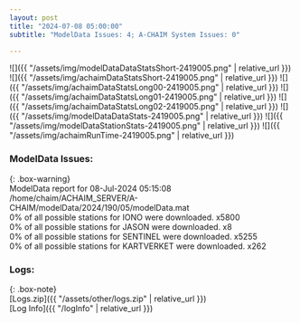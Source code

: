 ```yaml
---
layout: post
title: "2024-07-08 05:00:00"
subtitle: "ModelData Issues: 4; A-CHAIM System Issues: 0"

---
```


![]({{ "/assets/img/modelDataDataStatsShort-2419005.png" | relative_url }})
![]({{ "/assets/img/achaimDataStatsShort-2419005.png" | relative_url }})
![]({{ "/assets/img/achaimDataStatsLong00-2419005.png" | relative_url }})
![]({{ "/assets/img/achaimDataStatsLong01-2419005.png" | relative_url }})
![]({{ "/assets/img/achaimDataStatsLong02-2419005.png" | relative_url }})
![]({{ "/assets/img/modelDataDataStats-2419005.png" | relative_url }})
![]({{ "/assets/img/modelDataStationStats-2419005.png" | relative_url }})
![]({{ "/assets/img/achaimRunTime-2419005.png" | relative_url }})


### ModelData Issues:  
  
{: .box-warning}  
 ModelData report for 08-Jul-2024 05:15:08   
 /home/chaim/ACHAIM_SERVER/A-CHAIM/modelData/2024/190/05/modelData.mat   
 0% of all possible stations for IONO were downloaded. x5800   
 0% of all possible stations for JASON were downloaded. x8   
 0% of all possible stations for SENTINEL were downloaded. x5255   
 0% of all possible stations for KARTVERKET were downloaded. x262   
  


### Logs:  
  
{: .box-note}  
[Logs.zip]({{ "/assets/other/logs.zip" | relative_url }})  
[Log Info]({{ "/logInfo" | relative_url }})  
